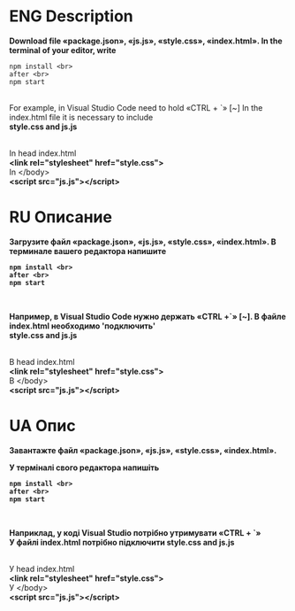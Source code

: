 
# ENG Description

<p style='font-weight:bold;'>
    Download file «package.json», «js.js», «style.css», «index.html».
In the terminal of your editor, write <br>
    
    npm install <br>
    after <br>
    npm start
<br>
For example, in Visual Studio Code need to hold «CTRL + `» [~]
In the index.html file it is necessary to include  <br>
<b>style.css and js.js</b>
  </p>
<br>
In head index.html <br>
<b>&lt;link rel="stylesheet" href="style.css"&gt;</b> <br>
In &lt;/body&gt;<br>
<b>&lt;script src="js.js"&gt;&lt;/script&gt;</b>

# RU Описание
<p style='font-weight:bold;'>
<b>
Загрузите файл «package.json», «js.js», «style.css», «index.html». 
В терминале вашего редактора напишите <br>
    
    npm install <br>
    after <br>
    npm start
<br>

Например, в Visual Studio Code нужно держать «CTRL +`» [~]. 
В файле index.html необходимо 'подключить' <br>
<b>style.css and js.js</b>
</b>
</p>
<br>
В head index.html<br>
<b>&lt;link rel="stylesheet" href="style.css"&gt;</b> <br>
В &lt;/body&gt;<br>
<b>&lt;script src="js.js"&gt;&lt;/script&gt;</b>

# UA Опис
<p style='font-weight:bold;'>
<b>
  Завантажте файл «package.json», «js.js», «style.css», «index.html». 

У терміналі свого редактора напишіть <br>
    
    npm install <br>
    after <br>
    npm start
<br>

Наприклад, у коді Visual Studio потрібно утримувати «CTRL + `» <br>
У файлі index.html потрібно підключити 
<b>style.css and js.js</b>
  </b>
</p>
<br>
У head index.html<br>
<b>&lt;link rel="stylesheet" href="style.css"&gt;</b> <br>
У &lt;/body&gt;<br>
<b>&lt;script src="js.js"&gt;&lt;/script&gt;</b>
